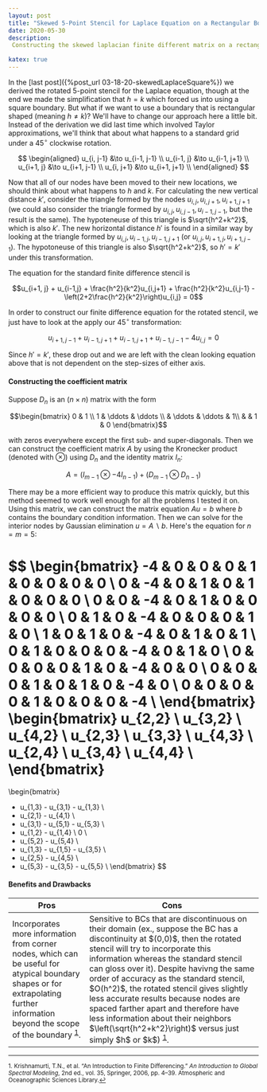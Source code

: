 ```yaml
---
layout: post
title: "Skewed 5-Point Stencil for Laplace Equation on a Rectangular Boundary"
date: 2020-05-30
description:
 Constructing the skewed laplacian finite different matrix on a rectangular grid.

katex: true
---
```


In the [last post]({%post_url 03-18-20-skewedLaplaceSquare%}) we derived the rotated 5-point stencil for the Laplace equation, though at the end we made the simplification that $h=k$ which forced us into using a square boundary. But what if we want to use a boundary that is rectangular shaped (meaning $h \neq k$)? We'll have to change our approach here a little bit. Instead of the derivation we did last time which involved Taylor approximations, we'll think that about what happens to a standard grid under a $45^{\circ}$ clockwise rotation.

$$
\begin{aligned}
u_{i, j-1} &\to u_{i-1, j-1} \\
u_{i-1, j} &\to u_{i-1, j+1} \\
u_{i+1, j} &\to u_{i+1, j-1} \\
u_{i, j+1} &\to u_{i+1, j+1} \\
\end{aligned}
$$

Now that all of our nodes have been moved to their new locations, we should think about what happens to $h$ and $k$. For calculating the new vertical distance $k'$, consider the triangle formed by the nodes $u_{i,j}, u_{i,j+1}, u_{i+1,j+1}$ (we could also consider the triangle formed by $u_{i,j}, u_{i,j-1},u_{i-1,j-1}$, but the result is the same). The hypoteneuse of this triangle is $\sqrt{h^2+k^2}$, which is also $k'$. The new horizontal distance $h'$ is found in a similar way by looking at the triangle formed by $u_{i,j}, u_{i-1, j}, u_{i-1, j+1}$ (or $u_{i,j}, u_{i+1,j}, u_{i+1, j-1}$). The hypotoneuse of this triangle is also $\sqrt{h^2+k^2}$, so $h'=k'$ under this transformation.

The equation for the standard finite difference stencil is

$$u_{i+1, j} + u_{i-1,j} + \frac{h^2}{k^2}u_{i,j+1} + \frac{h^2}{k^2}u_{i,j-1} - \left(2+2\frac{h^2}{k^2}\right)u_{i,j} = 0$$

In order to construct our finite difference equation for the rotated stencil, we just have to look at the apply our $45^{\circ}$ transformation:

$$u_{i+1, j-1} + u_{i-1,j+1} + u_{i-1,j+1} + u_{i-1,j-1} - 4u_{i,j} = 0$$

Since $h'=k'$, these drop out and we are left with the clean looking equation above that is not dependent on the step-sizes of either axis.

#### Constructing the coefficient matrix

Suppose $D_n$ is an $(n \times n)$ matrix with the form

$$\begin{bmatrix}
0 & 1 \\
1 & \ddots & \ddots \\
& \ddots & \ddots & 1\\
& & 1 & 0
\end{bmatrix}$$

with zeros everywhere except the first sub- and super-diagonals. Then we can construct the coefficient matrix $A$ by using the Kronecker product (denoted with $\otimes$) using $D_n$ and the identity matrix $I_n$:

$$A = \left(I_{m-1} \otimes -4I_{n-1}\right) + \left(D_{m-1} \otimes D_{n-1}\right)$$

There may be a more efficient way to produce this matrix quickly, but this method seemed to work well enough for all the problems I tested it on. Using this matrix, we can construct the matrix equation $Au=b$ where $b$ contains the boundary condition information. Then we can solve for the interior nodes by Gaussian elimination $u=A \backslash b$. Here's the equation for $n=m=5$:

$$
\begin{bmatrix}
-4 & 0 & 0 & 0 & 1 & 0 & 0 & 0 & 0 \\
0 & -4 & 0 & 1 & 0 & 1 & 0 & 0 & 0 \\
0 & 0 & -4 & 0 & 1 & 0 & 0 & 0 & 0 \\
0 & 1 & 0 & -4 & 0 & 0 & 0 & 1 & 0 \\
1 & 0 & 1 & 0 & -4 & 0 & 1 & 0 & 1 \\
0 & 1 & 0 & 0 & 0 & -4 & 0 & 1 & 0 \\
0 & 0 & 0 & 0 & 1 & 0 & -4 & 0 & 0 \\
0 & 0 & 0 & 1 & 0 & 1 & 0 & -4 & 0 \\
0 & 0 & 0 & 0 & 1 & 0 & 0 & 0 & -4 \\
\end{bmatrix}
\begin{bmatrix}
u_{2,2} \\
u_{3,2} \\
u_{4,2} \\
u_{2,3} \\
u_{3,3} \\
u_{4,3} \\
u_{2,4} \\
u_{3,4} \\
u_{4,4} \\
\end{bmatrix}
=
\begin{bmatrix}
- u_{1,3} - u_{3,1} - u_{1,3} \\
- u_{2,1} - u_{4,1} \\
- u_{3,1} - u_{5,1} - u_{5,3} \\
- u_{1,2} - u_{1,4} \\
0 \\
- u_{5,2} - u_{5,4} \\
- u_{1,3} - u_{1,5} - u_{3,5} \\
- u_{2,5} - u_{4,5} \\
- u_{5,3} - u_{3,5} - u_{5,5} \\
\end{bmatrix}
$$

#### Benefits and Drawbacks

<table class="table table-bordered">
	<thead>
		<tr>
			<th>Pros</th>
			<th>Cons</th>
		</tr>
	</thead>
	<tbody>
		<tr>
			<td>
				<span class="list-group-item">Incorporates more information from corner nodes, which can be useful for atypical boundary shapes or for extrapolating further information beyond the scope of the boundary <sup><a href="#fn1" id="ref1">1</a></sup>.</span>
			</td>
			<td>
				<div class="list-group">
					<span class="list-group-item">Sensitive to BCs that are discontinuous on their domain (ex., suppose the BC has a discontinuity at $(0,0)$, then the rotated stencil will try to incorporate this information whereas the standard stencil can gloss over it).</span>
					<span class="list-group-item">Despite havivng the same order of accuracy as the standard stencil, $O(h^2)$, the rotated stencil gives slightly less accurate results because nodes are spaced farther apart and therefore have less information about their neighbors $\left(\sqrt{h^2+k^2}\right)$ versus just simply $h$ or $k$) <sup><a href="#fn1" id="ref1">1</a></sup>.</span>
				</div>
			</td>
		</tr>
	</tbody>
</table>

---
<sup id="fn1">1. Krishnamurti, T.N., et al. “An Introduction to Finite Differencing.” _An Introduction to Global Spectral Modeling_, 2nd ed., vol. 35, Springer, 2006, pp. 4–39. Atmospheric and Oceanographic Sciences Library.<a href="#ref1">↩</a></sup>
